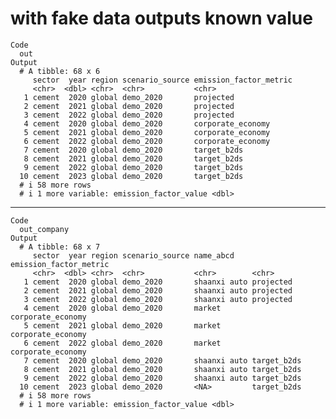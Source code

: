 # with fake data outputs known value

    Code
      out
    Output
      # A tibble: 68 x 6
         sector  year region scenario_source emission_factor_metric
         <chr>  <dbl> <chr>  <chr>           <chr>                 
       1 cement  2020 global demo_2020       projected             
       2 cement  2021 global demo_2020       projected             
       3 cement  2022 global demo_2020       projected             
       4 cement  2020 global demo_2020       corporate_economy     
       5 cement  2021 global demo_2020       corporate_economy     
       6 cement  2022 global demo_2020       corporate_economy     
       7 cement  2020 global demo_2020       target_b2ds           
       8 cement  2021 global demo_2020       target_b2ds           
       9 cement  2022 global demo_2020       target_b2ds           
      10 cement  2023 global demo_2020       target_b2ds           
      # i 58 more rows
      # i 1 more variable: emission_factor_value <dbl>

---

    Code
      out_company
    Output
      # A tibble: 68 x 7
         sector  year region scenario_source name_abcd    emission_factor_metric
         <chr>  <dbl> <chr>  <chr>           <chr>        <chr>                 
       1 cement  2020 global demo_2020       shaanxi auto projected             
       2 cement  2021 global demo_2020       shaanxi auto projected             
       3 cement  2022 global demo_2020       shaanxi auto projected             
       4 cement  2020 global demo_2020       market       corporate_economy     
       5 cement  2021 global demo_2020       market       corporate_economy     
       6 cement  2022 global demo_2020       market       corporate_economy     
       7 cement  2020 global demo_2020       shaanxi auto target_b2ds           
       8 cement  2021 global demo_2020       shaanxi auto target_b2ds           
       9 cement  2022 global demo_2020       shaanxi auto target_b2ds           
      10 cement  2023 global demo_2020       <NA>         target_b2ds           
      # i 58 more rows
      # i 1 more variable: emission_factor_value <dbl>

